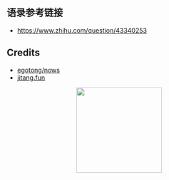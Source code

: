 
## 语录参考链接

- <https://www.zhihu.com/question/43340253>

## Credits

* [egotong/nows][nows]
* [jitang.fun](http://jitang.fun/)


<div align="center"><img width="192px" height="192px" src="https://cdn.jsdelivr.net/gh/mzlogin/mzlogin.github.io/assets/images/qrcode.jpg"/></div>

[nows]: https://github.com/egotong/nows
